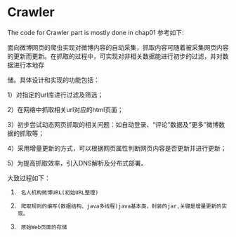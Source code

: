 # Crawler
The code for Crawler part is mostly done in chap01
参考如下:

面向微博网页的爬虫实现对微博内容的自动采集，抓取内容可随着被采集网页内容的更新而更新。在抓取的过程中，可实现对非相关数据能进行初步的过滤，并对数据进行本地存

储。具体设计和实现的功能包括：

1）对指定的url库进行过滤及筛选；

2）在网络中抓取相关url对应的html页面；

3）初步尝试动态网页抓取的相关问题：如自动登录、“评论”数据及“更多”微博数据的抓取等；

4）采用增量更新的方式，可以根据网页属性判断网页内容是否更新并进行更新；

5）为提高抓取效率，引入DNS解析及分布式部署。

大致过程如下：


1.      名人机构微博URL(初始URL整理)

2.      爬取规则的编写(数据结构、java多线程)java基本类，封装的jar,关键是增量更新的实现。

3.      原始Web页面的存储
